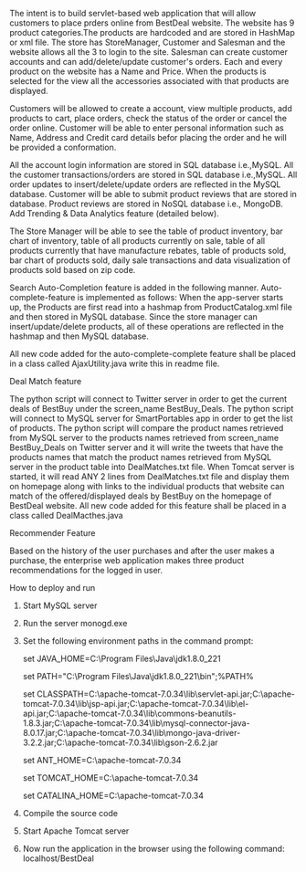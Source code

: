 The intent is to build servlet-based web application that will allow customers to place prders online from BestDeal website.
The website has 9 product categories.The products are hardcoded and are stored in HashMap or xml file.
The store has StoreManager, Customer and Salesman and the website allows all the 3 to login to the site.
Salesman can create customer accounts and can add/delete/update customer's orders.
Each and every product on the website has a Name and Price. When the products is selected for the view all the accessories associated with that products are displayed.

Customers will be allowed to create a account, view multiple products, add products to cart, place orders, check the status of the order or cancel the order online.
Customer will be able to enter personal information such as Name, Address and Credit card details befor placing the order and he will be provided a conformation.

All the account login information are stored in SQL database i.e.,MySQL.
All the customer transactions/orders are stored in SQL database i.e.,MySQL.
All order updates to insert/delete/update orders are reflected in the MySQL database.
Customer will be able to submit product reviews that are stored in database.
Product reviews are stored in NoSQL database i.e., MongoDB. Add Trending & Data Analytics feature (detailed below).

The Store Manager will be able to see the table of product inventory, bar chart of inventory, table of all products currently on sale, table of all products currently that have manufacture rebates, table of products sold, bar chart of products sold, daily sale transactions and data visualization of products sold based on zip code.


Search Auto-Completion feature is added in the following manner.
Auto-complete-feature is implemented as follows: 
When the app-server starts up, the Products are first read into a hashmap from ProductCatalog.xml file and then stored in MySQL database.
Since the store manager can insert/update/delete products, all of these operations are reflected in the hashmap and then MySQL database.

All new code added for the auto-complete-complete feature shall be placed in a class called AjaxUtility.java
write this in readme file.


Deal Match feature

The python script will connect to Twitter server in order to get the current deals of BestBuy under the screen_name BestBuy_Deals.
The python script will connect to MySQL server for SmartPortables app in order to get the list of products.
The python script will compare the product names retrieved from MySQL server to the products names retrieved from screen_name BestBuy_Deals on Twitter server and it will write the tweets that have the products names that match the product names retrieved from MySQL server in the product table into DealMatches.txt file.
When Tomcat server is started, it will read ANY 2 lines from DealMatches.txt file and display them on homepage along with links to the individual products that website can match of the offered/displayed deals by BestBuy on the homepage of BestDeal website. 
All new code added for this feature shall be placed in a class called DealMacthes.java


Recommender Feature

Based on the history of the user purchases and after the user makes a purchase, the enterprise web application makes three product recommendations for the logged in user.


How to deploy and run

1.	Start MySQL server
2.	Run the server monogd.exe
3.	Set the following environment paths in the command prompt:

	set JAVA_HOME=C:\Program Files\Java\jdk1.8.0_221

	set PATH="C:\Program Files\Java\jdk1.8.0_221\bin";%PATH%
	
	set CLASSPATH=C:\apache-tomcat-7.0.34\lib\servlet-api.jar;C:\apache-tomcat-7.0.34\lib\jsp-api.jar;C:\apache-tomcat-7.0.34\lib\el-api.jar;C:\apache-tomcat-7.0.34\lib\commons-beanutils-1.8.3.jar;C:\apache-tomcat-7.0.34\lib\mysql-connector-java-8.0.17.jar;C:\apache-tomcat-7.0.34\lib\mongo-java-driver-3.2.2.jar;C:\apache-tomcat-7.0.34\lib\gson-2.6.2.jar

	set ANT_HOME=C:\apache-tomcat-7.0.34

	set TOMCAT_HOME=C:\apache-tomcat-7.0.34

	set CATALINA_HOME=C:\apache-tomcat-7.0.34 
4. 	Compile the source code
5.	Start Apache Tomcat server
6.	Now run the application in the browser using the following command: localhost/BestDeal




